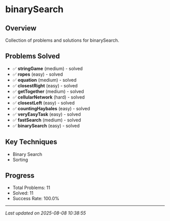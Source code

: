 # binarySearch

## Overview
Collection of problems and solutions for binarySearch.

## Problems Solved
- ✅ **stringGame** (medium) - solved
- ✅ **ropes** (easy) - solved
- ✅ **equation** (medium) - solved
- ✅ **closestRight** (easy) - solved
- ✅ **getTogether** (medium) - solved
- ✅ **cellularNetwork** (hard) - solved
- ✅ **closestLeft** (easy) - solved
- ✅ **countingHaybales** (easy) - solved
- ✅ **veryEasyTask** (easy) - solved
- ✅ **fastSearch** (medium) - solved
- ✅ **binarySearch** (easy) - solved

## Key Techniques
- Binary Search
- Sorting

## Progress
- Total Problems: 11
- Solved: 11
- Success Rate: 100.0%

---
*Last updated on 2025-08-08 10:38:55*
